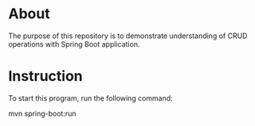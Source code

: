 # About

The purpose of this repository is to demonstrate understanding of CRUD operations with Spring Boot application.

# Instruction

To start this program, run the following command:

mvn spring-boot:run
